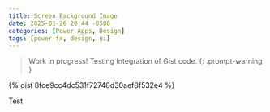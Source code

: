 ```yaml
---
title: Screen Background Image
date: 2025-01-26 20:44 -0500
categories: [Power Apps, Design]
tags: [power fx, design, ui]
---
```


> Work in progress!  Testing Integration of Gist code.
{: .prompt-warning }

{% gist 8fce9cc4dc531f72748d30aef8f532e4 %}

Test
